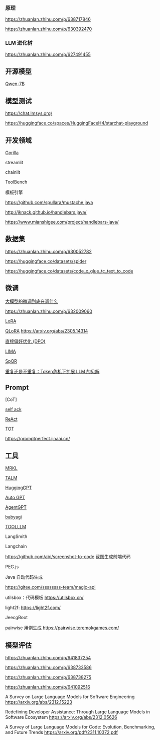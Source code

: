 





### 原理

https://zhuanlan.zhihu.com/p/638717846

https://zhuanlan.zhihu.com/p/630392470







### LLM 进化树

https://zhuanlan.zhihu.com/p/627491455





## 开源模型

[Qwen-7B](https://zhuanlan.zhihu.com/p/648007297)



## 模型测试

https://chat.lmsys.org/

https://huggingface.co/spaces/HuggingFaceH4/starchat-playground





## 开发领域

[Gorilla](https://zhuanlan.zhihu.com/p/632583909)

streamlit

chainlit













ToolBench



模板引擎

https://github.com/spullara/mustache.java

http://jknack.github.io/handlebars.java/

https://www.mianshigee.com/project/handlebars-java/



## 数据集

https://zhuanlan.zhihu.com/p/630052782

https://huggingface.co/datasets/spider

https://huggingface.co/datasets/code_x_glue_tc_text_to_code



## 微调

[大模型的微调到底在调什么](https://zhuanlan.zhihu.com/p/632003702)

https://zhuanlan.zhihu.com/p/632009060

[LoRA]()

[QLoRA](https://zhuanlan.zhihu.com/p/632236718)   https://arxiv.org/abs/2305.14314

[直接偏好优化 (DPO) ](https://arxiv.org/abs/2305.18290)

[LIMA](https://arxiv.org/abs/2305.11206)

[SpQR](https://arxiv.org/abs/2306.03078)

[重复还是不重复：Token危机下扩展 LLM 的见解](https://arxiv.org/abs/2305.13230)





## Prompt



[CoT]

[self ack](https://zhuanlan.zhihu.com/p/631649503)

[ReAct](https://zhuanlan.zhihu.com/p/631645902)

[TOT](https://zhuanlan.zhihu.com/p/634180290)

https://promptperfect.jinaai.cn/



## 工具

[MRKL](https://arxiv.org/abs/2205.00445)

[TALM](https://arxiv.org/abs/2205.12255)

[HuggingGPT](https://arxiv.org/pdf/2303.17580.pdf)

[Auto GPT](https://github.com/Significant-Gravitas/Auto-GPT)

[AgentGPT](https://github.com/reworkd/AgentGPT)

[babyagi](https://github.com/yoheinakajima/babyagi)

[TOOLLLM](https://zhuanlan.zhihu.com/p/647899563)

LangSmith

Langchain

https://github.com/abi/screenshot-to-code  截图生成前端代码

PEG.js

Java 自动代码生成

https://gitee.com/ssssssss-team/magic-api

utilsbox：代码模板 https://utilsbox.cn/

light2f: https://light2f.com/

JeecgBoot

pairwise 用例生成 https://pairwise.teremokgames.com/

## 模型评估



https://zhuanlan.zhihu.com/p/641837254



https://zhuanlan.zhihu.com/p/638733586

https://zhuanlan.zhihu.com/p/638738275

https://zhuanlan.zhihu.com/p/641092516



 A Survey on Large Language Models for Software Engineering https://arxiv.org/abs/2312.15223

Redefining Developer Assistance: Through Large Language Models in Software Ecosystem https://arxiv.org/abs/2312.05626

A Survey of Large Language Models for Code: Evolution, Benchmarking, and Future Trends https://arxiv.org/pdf/2311.10372.pdf